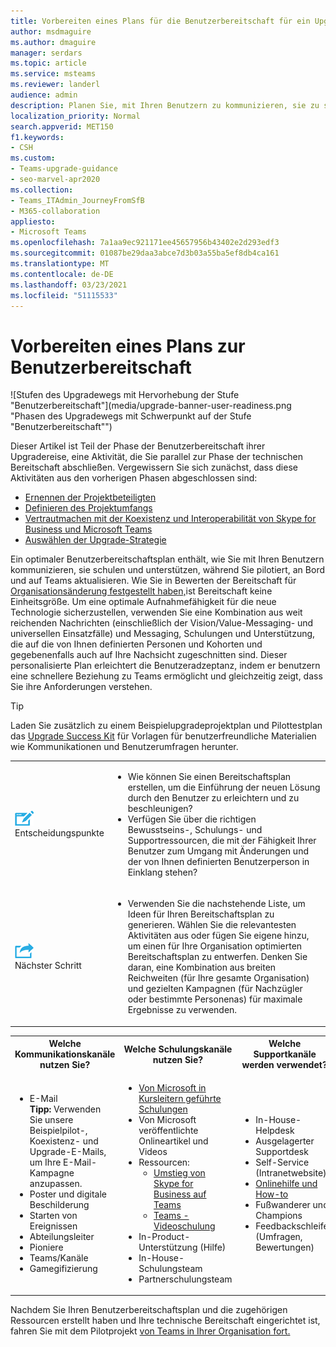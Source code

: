 ```yaml
---
title: Vorbereiten eines Plans für die Benutzerbereitschaft für ein Upgrade von Skype for Business auf Teams
author: msdmaguire
ms.author: dmaguire
manager: serdars
ms.topic: article
ms.service: msteams
ms.reviewer: landerl
audience: admin
description: Planen Sie, mit Ihren Benutzern zu kommunizieren, sie zu schulen und zu unterstützen, während Sie piloten, an Bord und ein Upgrade auf Microsoft Teams durchführen.
localization_priority: Normal
search.appverid: MET150
f1.keywords:
- CSH
ms.custom:
- Teams-upgrade-guidance
- seo-marvel-apr2020
ms.collection:
- Teams_ITAdmin_JourneyFromSfB
- M365-collaboration
appliesto:
- Microsoft Teams
ms.openlocfilehash: 7a1aa9ec921171ee45657956b43402e2d293edf3
ms.sourcegitcommit: 01087be29daa3abce7d3b03a55ba5ef8db4ca161
ms.translationtype: MT
ms.contentlocale: de-DE
ms.lasthandoff: 03/23/2021
ms.locfileid: "51115533"
---
```

# <a name="prepare-a-user-readiness-plan"></a>Vorbereiten eines Plans zur Benutzerbereitschaft

![Stufen des Upgradewegs mit Hervorhebung der Stufe "Benutzerbereitschaft"](media/upgrade-banner-user-readiness.png "Phasen des Upgradewegs mit Schwerpunkt auf der Stufe "Benutzerbereitschaft"")

Dieser Artikel ist Teil der Phase der Benutzerbereitschaft ihrer Upgradereise, eine Aktivität, die Sie parallel zur Phase der technischen Bereitschaft abschließen. Vergewissern Sie sich zunächst, dass diese Aktivitäten aus den vorherigen Phasen abgeschlossen sind:

- [Ernennen der Projektbeteiligten](upgrade-enlist-stakeholders.md)
- [Definieren des Projektumfangs](./upgrade-define-project-scope.md)
- [Vertrautmachen mit der Koexistenz und Interoperabilität von Skype for Business und Microsoft Teams](./teams-and-skypeforbusiness-coexistence-and-interoperability.md)
- [Auswählen der Upgrade-Strategie](upgrade-and-coexistence-of-skypeforbusiness-and-teams.md)

Ein optimaler Benutzerbereitschaftsplan enthält, wie Sie mit Ihren Benutzern kommunizieren, sie schulen und unterstützen, während Sie pilotiert, an Bord und auf Teams aktualisieren. Wie Sie in Bewerten der Bereitschaft für [Organisationsänderung festgestellt haben,](./upgrade-org-change-readiness.md)ist Bereitschaft keine Einheitsgröße. Um eine optimale Aufnahmefähigkeit für die neue Technologie sicherzustellen, verwenden Sie eine Kombination aus weit reichenden Nachrichten (einschließlich der Vision/Value-Messaging- und universellen Einsatzfälle) und Messaging, Schulungen und Unterstützung, die auf die von Ihnen definierten Personen und Kohorten und gegebenenfalls auch auf Ihre Nachsicht zugeschnitten sind. Dieser personalisierte Plan erleichtert die Benutzeradzeptanz, indem er benutzern eine schnellere Beziehung zu Teams ermöglicht und gleichzeitig zeigt, dass Sie ihre Anforderungen verstehen.

> [!Tip]
> Laden Sie zusätzlich zu einem Beispielupgradeprojektplan und Pilottestplan das [Upgrade Success Kit](https://aka.ms/UpgradeSuccessKit) für Vorlagen für benutzerfreundliche Materialien wie Kommunikationen und Benutzerumfragen herunter.

| | |
|---|---|
| ![Ein Symbol mit Entscheidungspunkten](media/audio_conferencing_image7.png) <br/>Entscheidungspunkte|<ul><li>Wie können Sie einen Bereitschaftsplan erstellen, um die Einführung der neuen Lösung durch den Benutzer zu erleichtern und zu beschleunigen?</li><li>Verfügen Sie über die richtigen Bewusstseins-, Schulungs- und Supportressourcen, die mit der Fähigkeit Ihrer Benutzer zum Umgang mit Änderungen und der von Ihnen definierten Benutzerperson in Einklang stehen?</li></ul> |
| ![Ein Symbol, das den nächsten Schritt darstellt](media/audio_conferencing_image9.png)<br/>Nächster Schritt|<ul><li>Verwenden Sie die nachstehende Liste, um Ideen für Ihren Bereitschaftsplan zu generieren. Wählen Sie die relevantesten Aktivitäten aus oder fügen Sie eigene hinzu, um einen für Ihre Organisation optimierten Bereitschaftsplan zu entwerfen. Denken Sie daran, eine Kombination aus breiten Reichweiten (für Ihre gesamte Organisation) und gezielten Kampagnen (für Nachzügler oder bestimmte Personenas) für maximale Ergebnisse zu verwenden.</li></ul>|

<div class="mx-tableFixed">
<table>
<tbody>
<tr><th>Welche Kommunikationskanäle nutzen Sie?</th><th>Welche Schulungskanäle nutzen Sie?</th><th>Welche Supportkanäle werden verwendet?</th></tr>
<tr><td><ul><li>E-Mail<br><strong>Tipp:</strong> Verwenden Sie unsere Beispielpilot-, Koexistenz- und Upgrade-E-Mails, um Ihre E-Mail-Kampagne anzupassen.</li><li>Poster und digitale Beschilderung</li><li>Starten von Ereignissen</li><li>Abteilungsleiter</li><li>Pioniere</li><li>Teams/Kanäle</li><li>Gamegifizierung</li></ul></td><td><ul><li><a href="/microsoftteams/instructor-led-training-teams-landing-page" data-raw-source="[Instructor-led training for Microsoft Teams](./instructor-led-training-teams-landing-page.yml)">Von Microsoft in Kursleitern geführte Schulungen</a></li><li>Von Microsoft veröffentlichte Onlineartikel und Videos</li><li>Ressourcen:<ul><li><a href="https://support.office.com/article/Switch-to-Teams-from-Skype-for-Business-6295a0ae-4e8e-4bba-a100-64cc951cc964" data-raw-source="[Switch to Teams from Skype for Business](https://support.office.com/article/Switch-to-Teams-from-Skype-for-Business-6295a0ae-4e8e-4bba-a100-64cc951cc964)">Umstieg von Skype for Business auf Teams</a></li><li><a href="https://support.office.com/article/microsoft-teams-video-training-4f108e54-240b-4351-8084-b1089f0d21d7?wt.mc_id=otc_home" data-raw-source="[Teams Video Training](https://support.office.com/article/microsoft-teams-video-training-4f108e54-240b-4351-8084-b1089f0d21d7?wt.mc_id=otc_home)">Teams -Videoschulung</a></li></ul></li><li>In-Product-Unterstützung (Hilfe)</li><li>In-House-Schulungsteam</li><li>Partnerschulungsteam</li></ul></td><td><ul><li>In-House-Helpdesk</li><li>Ausgelagerter Supportdesk</li><li>Self-Service (Intranetwebsite)</li><li><a href="https://support.office.com/teams" data-raw-source="[Online help and how-to](https://support.office.com/teams)">Onlinehilfe und How-to</a></li><li>Fußwanderer und Champions</li><li>Feedbackschleife (Umfragen, Bewertungen)</li></ul></td></tr>
</tbody>
</table>
</div>

Nachdem Sie Ihren Benutzerbereitschaftsplan und die zugehörigen Ressourcen erstellt haben und Ihre technische Bereitschaft eingerichtet ist, fahren Sie mit dem Pilotprojekt [von Teams in Ihrer Organisation fort.](./pilot-essentials.md)